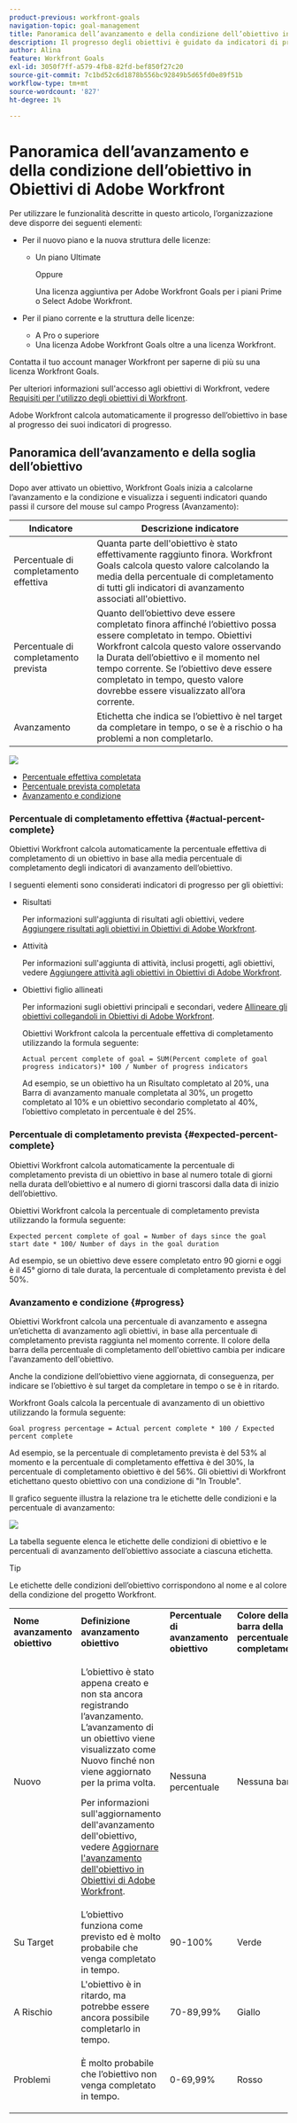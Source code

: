 ```yaml
---
product-previous: workfront-goals
navigation-topic: goal-management
title: Panoramica dell’avanzamento e della condizione dell’obiettivo in Obiettivi di Adobe Workfront
description: Il progresso degli obiettivi è guidato da indicatori di progresso come attività, risultati o obiettivi secondari. La condizione dell’obiettivo è determinata dall’avanzamento dell’obiettivo nel momento corrente.
author: Alina
feature: Workfront Goals
exl-id: 3050f7ff-a579-4fb8-82fd-bef850f27c20
source-git-commit: 7c1bd52c6d1878b556bc92849b5d65fd0e89f51b
workflow-type: tm+mt
source-wordcount: '827'
ht-degree: 1%

---
```


# Panoramica dell’avanzamento e della condizione dell’obiettivo in Obiettivi di Adobe Workfront

Per utilizzare le funzionalità descritte in questo articolo, l’organizzazione deve disporre dei seguenti elementi:

* Per il nuovo piano e la nuova struttura delle licenze:

   * Un piano Ultimate

     Oppure

     Una licenza aggiuntiva per Adobe Workfront Goals per i piani Prime o Select Adobe Workfront.

* Per il piano corrente e la struttura delle licenze:

   * A Pro o superiore
   * Una licenza Adobe Workfront Goals oltre a una licenza Workfront.

Contatta il tuo account manager Workfront per saperne di più su una licenza Workfront Goals.

Per ulteriori informazioni sull&#39;accesso agli obiettivi di Workfront, vedere [Requisiti per l&#39;utilizzo degli obiettivi di Workfront](../../workfront-goals/goal-management/access-needed-for-wf-goals.md).

Adobe Workfront calcola automaticamente il progresso dell’obiettivo in base al progresso dei suoi indicatori di progresso.

## Panoramica dell’avanzamento e della soglia dell’obiettivo

Dopo aver attivato un obiettivo, Workfront Goals inizia a calcolarne l’avanzamento e la condizione e visualizza i seguenti indicatori quando passi il cursore del mouse sul campo Progress (Avanzamento):

| Indicatore | Descrizione indicatore |
|---|---|
| Percentuale di completamento effettiva | Quanta parte dell&#39;obiettivo è stato effettivamente raggiunto finora. Workfront Goals calcola questo valore calcolando la media della percentuale di completamento di tutti gli indicatori di avanzamento associati all&#39;obiettivo. |
| Percentuale di completamento prevista | Quanto dell’obiettivo deve essere completato finora affinché l’obiettivo possa essere completato in tempo. Obiettivi Workfront calcola questo valore osservando la Durata dell’obiettivo e il momento nel tempo corrente. Se l’obiettivo deve essere completato in tempo, questo valore dovrebbe essere visualizzato all’ora corrente. |
| Avanzamento | Etichetta che indica se l’obiettivo è nel target da completare in tempo, o se è a rischio o ha problemi a non completarlo. |

![](assets/in-trouble-goal-progress-expanded.png)

<!--drafted for the redesign: replace the screen shot above with the redesigned one which is white, not black-->

* [Percentuale effettiva completata](#actual-percent-complete)
* [Percentuale prevista completata](#expected-percent-complete)
* [Avanzamento e condizione](#progress)

### Percentuale di completamento effettiva {#actual-percent-complete}

Obiettivi Workfront calcola automaticamente la percentuale effettiva di completamento di un obiettivo in base alla media percentuale di completamento degli indicatori di avanzamento dell’obiettivo.

I seguenti elementi sono considerati indicatori di progresso per gli obiettivi:

* Risultati

  Per informazioni sull&#39;aggiunta di risultati agli obiettivi, vedere [Aggiungere risultati agli obiettivi in Obiettivi di Adobe Workfront](../../workfront-goals/results-and-activities/add-results-to-goals.md).

* Attività

  Per informazioni sull&#39;aggiunta di attività, inclusi progetti, agli obiettivi, vedere [Aggiungere attività agli obiettivi in Obiettivi di Adobe Workfront](../../workfront-goals/results-and-activities/add-activities-to-goals.md).

* Obiettivi figlio allineati

  Per informazioni sugli obiettivi principali e secondari, vedere [Allineare gli obiettivi collegandoli in Obiettivi di Adobe Workfront](../../workfront-goals/goal-alignment/align-goals-by-connecting-them.md).

  Obiettivi Workfront calcola la percentuale effettiva di completamento utilizzando la formula seguente:

  ```
  Actual percent complete of goal = SUM(Percent complete of goal progress indicators)* 100 / Number of progress indicators
  ```

  Ad esempio, se un obiettivo ha un Risultato completato al 20%, una Barra di avanzamento manuale completata al 30%, un progetto completato al 10% e un obiettivo secondario completato al 40%, l’obiettivo completato in percentuale è del 25%.

### Percentuale di completamento prevista {#expected-percent-complete}

Obiettivi Workfront calcola automaticamente la percentuale di completamento prevista di un obiettivo in base al numero totale di giorni nella durata dell’obiettivo e al numero di giorni trascorsi dalla data di inizio dell’obiettivo.

Obiettivi Workfront calcola la percentuale di completamento prevista utilizzando la formula seguente:

```
Expected percent complete of goal = Number of days since the goal start date * 100/ Number of days in the goal duration
```

Ad esempio, se un obiettivo deve essere completato entro 90 giorni e oggi è il 45° giorno di tale durata, la percentuale di completamento prevista è del 50%.

### Avanzamento e condizione {#progress}

Obiettivi Workfront calcola una percentuale di avanzamento e assegna un’etichetta di avanzamento agli obiettivi, in base alla percentuale di completamento prevista raggiunta nel momento corrente. Il colore della barra della percentuale di completamento dell&#39;obiettivo cambia per indicare l&#39;avanzamento dell&#39;obiettivo.

Anche la condizione dell’obiettivo viene aggiornata, di conseguenza, per indicare se l’obiettivo è sul target da completare in tempo o se è in ritardo.

Workfront Goals calcola la percentuale di avanzamento di un obiettivo utilizzando la formula seguente:

```
Goal progress percentage = Actual percent complete * 100 / Expected percent complete
```

Ad esempio, se la percentuale di completamento prevista è del 53% al momento e la percentuale di completamento effettiva è del 30%, la percentuale di completamento obiettivo è del 56%. Gli obiettivi di Workfront etichettano questo obiettivo con una condizione di &quot;In Trouble&quot;.

Il grafico seguente illustra la relazione tra le etichette delle condizioni e la percentuale di avanzamento:

![](assets/progress-status-labels-charted-after-match-with-project-condition-350x147.png)

La tabella seguente elenca le etichette delle condizioni di obiettivo e le percentuali di avanzamento dell’obiettivo associate a ciascuna etichetta.

>[!TIP]
>
>Le etichette delle condizioni dell’obiettivo corrispondono al nome e al colore della condizione del progetto Workfront.

<table style="table-layout:auto"> 
 <col> 
 <col> 
 <col> 
 <col> 
 <tbody> 
  <tr> 
   <td><b>Nome avanzamento obiettivo</b></td> 
   <td><b>Definizione avanzamento obiettivo</b></td> 
   <td><b>Percentuale di avanzamento obiettivo</b></td> 
   <td><b>Colore della barra della percentuale di completamento</b></td> 
   <td><b>Icona indicatore di condizione</b></td> 
  </tr> 
  <tr> 
   <td>Nuovo</td> 
   <td> <p>L’obiettivo è stato appena creato e non sta ancora registrando l’avanzamento. L’avanzamento di un obiettivo viene visualizzato come Nuovo finché non viene aggiornato per la prima volta. </p> <p>Per informazioni sull'aggiornamento dell'avanzamento dell'obiettivo, vedere <a href="../../workfront-goals/goal-review-and-workfront-goals-sections/check-in-goals.md" class="MCXref xref">Aggiornare l'avanzamento dell'obiettivo in Obiettivi di Adobe Workfront</a>.</p> </td> 
   <td>Nessuna percentuale</td> 
   <td>Nessuna barra</td> 
   <td><img src="assets/new-goal-icon-condition.png" alt="new_goal_icon_condition.png"></td>
  </tr> 
  <tr> 
   <td> <p><span>Su Target</span> </p> </td> 
   <td>L’obiettivo funziona come previsto ed è molto probabile che venga completato in tempo. </td> 
   <td>90-100%</td> 
   <td>Verde</td> 
    <td><img src="assets/on-target-icon-condition.png" alt="on_target_icon_condition.png"></td>
  </tr> 
  <tr> 
   <td> <p><span>A Rischio</span> </p> </td> 
   <td>L'obiettivo è in ritardo, ma potrebbe essere ancora possibile completarlo in tempo. </td> 
   <td>70-89,99%</td> 
   <td>Giallo</td>
   <td><img src="assets/at-risk-icon-condition.png" alt="at_risk_icon_condition.png"></td> 
  </tr> 
  <tr> 
   <td> <p><span>Problemi</span> </p> </td> 
   <td> <p>È molto probabile che l’obiettivo non venga completato in tempo. </p> </td> 
   <td>0-69,99%</td> 
   <td>Rosso</td> 
   <td><img src="assets/in-trouble-icon-condition.png" alt="in_trouble_icon_condition.png"></td> 
  </tr> 
 </tbody> 
</table>